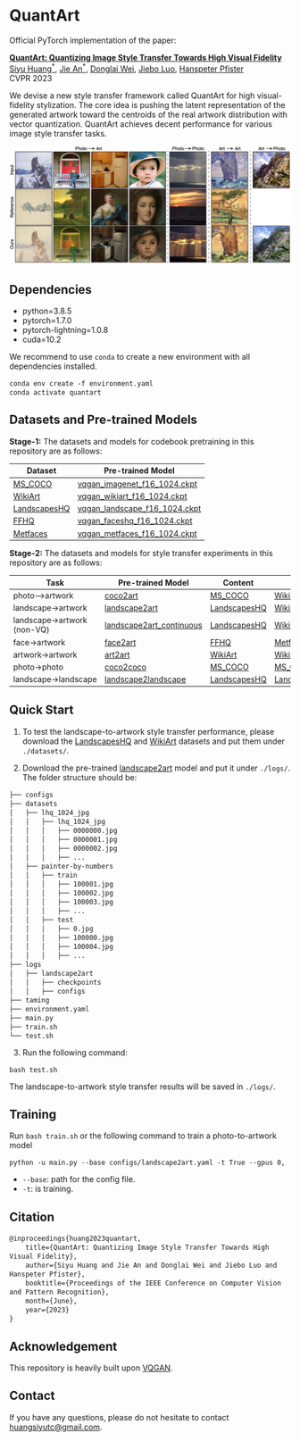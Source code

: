 # QuantArt
Official PyTorch implementation of the paper:

[**QuantArt: Quantizing Image Style Transfer Towards High Visual Fidelity**](https://arxiv.org/abs/2212.10431)  
[Siyu Huang<sup>*</sup>](https://siyuhuang.github.io), [Jie An<sup>*</sup>](https://www.cs.rochester.edu/u/jan6/), [Donglai Wei](https://donglaiw.github.io/), [Jiebo Luo](https://www.cs.rochester.edu/u/jluo/), [Hanspeter Pfister](https://vcg.seas.harvard.edu/people/hanspeter-pfister)  
CVPR 2023

We devise a new style transfer framework called QuantArt for high visual-fidelity stylization. The core idea is pushing the latent representation of the generated artwork toward the centroids of the real artwork distribution with vector quantization. QuantArt achieves decent performance for various image style transfer tasks.

<p align='center'>
 <img alt='Thumbnail' src='imgs/thumb.png'>
</p>

## Dependencies
* python=3.8.5
* pytorch=1.7.0
* pytorch-lightning=1.0.8
* cuda=10.2
 
We recommend to use `conda` to create a new environment with all dependencies installed.
```
conda env create -f environment.yaml
conda activate quantart
```

## Datasets and Pre-trained Models
**Stage-1:** The datasets and models for codebook pretraining in this repository are as follows:

| Dataset | Pre-trained Model |
| ---- | ---- |
| [MS_COCO](https://cocodataset.org/#download) | [vqgan_imagenet_f16_1024.ckpt](https://drive.google.com/file/d/1lcrBplMVQTO6-ppxSWUyD_2coUiUpwoS/view?usp=share_link) |
| [WikiArt](https://www.kaggle.com/competitions/painter-by-numbers/data) | [vqgan_wikiart_f16_1024.ckpt](https://drive.google.com/file/d/1xIYbaXLEdroYeftzM_1r5q2P9ANhQQpv/view?usp=share_link) |
| [LandscapesHQ](https://github.com/universome/alis) | [vqgan_landscape_f16_1024.ckpt](https://drive.google.com/file/d/13VjJonTCJWz2QEIGX_KeO1RB3t15qTBE/view?usp=share_link) |
| [FFHQ](https://github.com/NVlabs/ffhq-dataset) | [vqgan_faceshq_f16_1024.ckpt](https://drive.google.com/file/d/1_6ZW8iVhFentkG_HTn5pMj4JRAiPUHwY/view?usp=share_link) |
| [Metfaces](https://github.com/NVlabs/metfaces-dataset) | [vqgan_metfaces_f16_1024.ckpt](https://drive.google.com/file/d/1omGG6TmSVsksk39pGPkyLVTa-K4FcxQd/view?usp=share_link) |

**Stage-2:** The datasets and models for style transfer experiments in this repository are as follows:

| Task | Pre-trained Model | Content | Style |
| ---- | ---- | ---- | ---- |
| photo-->artwork| [coco2art](https://drive.google.com/drive/folders/13-z3eowPsPjKTIULP5sBrr_jgJn3w7ZH?usp=share_link) | [MS_COCO](https://cocodataset.org/#download) | [WikiArt](https://www.kaggle.com/competitions/painter-by-numbers/data) | 
| landscape$\rightarrow$artwork | [landscape2art](https://drive.google.com/drive/folders/1zuz9CmgpB7JsEx-Y5H0K0u3D95C6g4MU?usp=share_link)| [LandscapesHQ](https://github.com/universome/alis) |[WikiArt](https://www.kaggle.com/competitions/painter-by-numbers/data) |
| landscape$\rightarrow$artwork (non-VQ) | [landscape2art_continuous](https://drive.google.com/drive/folders/1s-N62W8l_1iOvydsWvmJTWxNwWWJKTum?usp=share_link)| [LandscapesHQ](https://github.com/universome/alis) | [WikiArt](https://www.kaggle.com/competitions/painter-by-numbers/data) | [WikiArt](https://www.kaggle.com/competitions/painter-by-numbers/data) |
| face$\rightarrow$artwork | [face2art](https://drive.google.com/drive/folders/1wKWmmtLChtXTWFaaun097H7lYJ6-IWTe?usp=share_link) | [FFHQ](https://github.com/NVlabs/ffhq-dataset) | [Metfaces](https://github.com/NVlabs/metfaces-dataset) |
| artwork$\rightarrow$artwork | [art2art](https://drive.google.com/drive/folders/1J48c21bN5f9anGBUSALcEMO0Bj8Emd0s?usp=share_link) | [WikiArt](https://www.kaggle.com/competitions/painter-by-numbers/data) | [WikiArt](https://www.kaggle.com/competitions/painter-by-numbers/data) |
| photo$\rightarrow$photo | [coco2coco](https://drive.google.com/drive/folders/1xc5P1woZJSoemcVvjnZ4Gj5Jyam7RsQZ?usp=share_link) | [MS_COCO](https://cocodataset.org/#download) | [MS_COCO](https://cocodataset.org/#download) |
| landscape$\rightarrow$landscape | [landscape2landscape](https://drive.google.com/drive/folders/1bmL25tOwuXt63wXwpNwlSW775sjrPhxL?usp=share_link) | [LandscapesHQ](https://github.com/universome/alis) | [LandscapesHQ](https://github.com/universome/alis) |

## Quick Start
1. To test the landscape-to-artwork style transfer performance, please download the [LandscapesHQ](https://disk.yandex.ru/d/Sz1gPiMoUregEQ) and [WikiArt](https://www.kaggle.com/competitions/painter-by-numbers/data) datasets and put them under `./datasets/`. 

2. Download the pre-trained [landscape2art](https://drive.google.com/drive/folders/1zuz9CmgpB7JsEx-Y5H0K0u3D95C6g4MU?usp=share_link) model and put it under `./logs/`.  The folder structure should be:

```
├── configs
├── datasets
│   ├── lhq_1024_jpg
│   │   ├── lhq_1024_jpg
│   │   │   ├── 0000000.jpg
│   │   │   ├── 0000001.jpg
│   │   │   ├── 0000002.jpg
│   │   │   ├── ...
│   ├── painter-by-numbers
│   │   ├── train
│   │   │   ├── 100001.jpg
│   │   │   ├── 100002.jpg
│   │   │   ├── 100003.jpg
│   │   │   ├── ...
│   │   ├── test
│   │   │   ├── 0.jpg
│   │   │   ├── 100000.jpg
│   │   │   ├── 100004.jpg
│   │   │   ├── ...
├── logs
│   ├── landscape2art
│   │   ├── checkpoints
│   │   ├── configs
├── taming
├── environment.yaml
├── main.py
├── train.sh
└── test.sh
```

3. Run the following command:
```
bash test.sh
```
The landscape-to-artwork style transfer results will be saved in `./logs/`.

## Training
Run `bash train.sh` or the following command to train a photo-to-artwork model
```
python -u main.py --base configs/landscape2art.yaml -t True --gpus 0,
```

* `--base`: path for the config file.
* `-t`: is training.


## Citation
```
@inproceedings{huang2023quantart,
    title={QuantArt: Quantizing Image Style Transfer Towards High Visual Fidelity},
    author={Siyu Huang and Jie An and Donglai Wei and Jiebo Luo and Hanspeter Pfister},
    booktitle={Proceedings of the IEEE Conference on Computer Vision and Pattern Recognition},
    month={June},
    year={2023}
}
```

## Acknowledgement
This repository is heavily built upon [VQGAN](https://github.com/CompVis/taming-transformers).

## Contact
If you have any questions, please do not hesitate to contact <huangsiyutc@gmail.com>.
